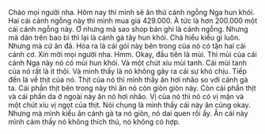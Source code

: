 Chào mọi người nha. Hôm nay thì mình sẽ ăn thử cánh ngỗng Nga hun khói. Hai cái cánh ngỗng này thì mình mua giá 429.000. À tức là hơn 200.000 một cái cánh ngỗng này. Ơ nhưng mà sao shop bán ghi là cánh ngỗng. Nhưng mà dán trên bao bì thì lại là cánh gà tây hun khói. Chả hiểu kiểu gì luôn. Nhưng mà cứ ăn đã. Hóa ra là cái gói này bên trong của nó có tận hai cái cánh cơ. Xin mời mọi người nha. Hmm. Okay, đầu tiên là mùi. Thì mùi của cái cánh Nga này nó có mùi hun khói. Và một chút xíu mùi tanh. Cái mùi tanh của nó rất là ít thôi. Và mình thấy là nó không gây ra cái sự khó chịu. Tiếp đến là về thịt của nó. Thịt của nó thì mình thấy ăn hơi nhão so với cánh gà ta. Cái phần thịt bên trong này thì ăn nó còn giòn giòn này. Còn cái phần thịt và cái phần da ở ngoài này ăn nó hơi nhão. Vị của nó thì nó có vị mặn và một chút xíu vị ngọt của thịt. Nói chung là mình thấy cái này ăn cũng okay. Nhưng mà mình kiểu ăn cánh gà ta nó giòn, nó dai quen rồi ấy. Ăn cái này mình cảm thấy nó không thích thú, nó không có hợp.
